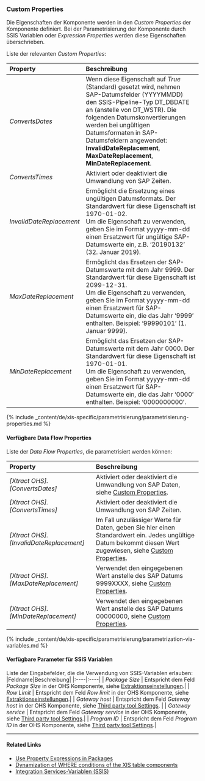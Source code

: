 ### Custom Properties

Die Eigenschaften der Komponente werden in den *Custom Properties* der Komponente definiert.
Bei der Parametrisierung der Komponente durch SSIS Variablen oder *Expression Properties* werden diese Eigenschaften überschrieben.

Liste der relevanten *Custom Properties*:

|Property|Beschreibung|
|:----|:----|
| *ConvertsDates* | Wenn diese Eigenschaft auf *True* (Standard) gesetzt wird, nehmen SAP-Datumsfelder (YYYYMMDD) den SSIS-Pipeline-Typ DT_DBDATE an (anstelle von DT_WSTR). Die folgenden Datumskonvertierungen werden bei ungültigen Datumsformaten in SAP-Datumsfeldern angewendet:<br>**InvalidDateReplacement**, **MaxDateReplacement**, **MinDateReplacement**. |
| *ConvertsTimes* | Aktiviert oder deaktiviert die Umwandlung von SAP Zeiten.|
| *InvalidDateReplacement* | Ermöglicht die Ersetzung eines ungültigen Datumsformats. Der Standardwert für diese Eigenschaft ist 1970-01-02. <br> Um die Eigenschaft zu verwenden, geben Sie im Format yyyyy-mm-dd einen Ersatzwert für ungültige SAP-Datumswerte ein, z.B. ‘20190132’ (32. Januar 2019).|
| *MaxDateReplacement* | Ermöglicht das Ersetzen der SAP-Datumswerte mit dem Jahr 9999. Der Standardwert für diese Eigenschaft ist 2099-12-31. <br> Um die Eigenschaft zu verwenden, geben Sie im Format yyyyy-mm-dd einen Ersatzwert für SAP-Datumswerte ein, die das Jahr ‘9999’ enthalten. Beispiel: ‘99990101’ (1. Januar 9999).|
| *MinDateReplacement* | Ermöglicht das Ersetzen der SAP-Datumswerte mit dem Jahr 0000. Der Standardwert für diese Eigenschaft ist 1970-01-01. <br> Um die Eigenschaft zu verwenden, geben Sie im Format yyyyy-mm-dd einen Ersatzwert für SAP-Datumswerte ein, die das Jahr ‘0000’ enthalten. Beispiel: ‘0000000000’.|


{% include _content/de/xis-specific/parametrisierung/parametrisierung-properties.md  %}

#### Verfügbare Data Flow Properties
Liste der *Data Flow Properties*, die parametrisiert werden können:

|Property|Beschreibung|
|:----|:----|
| *[Xtract OHS].[ConvertsDates]*| Aktiviert oder deaktiviert die Umwandlung von SAP Daten, siehe [Custom Properties](#custom-properties). |
| *[Xtract OHS].[ConvertsTimes]*| Aktiviert oder deaktiviert die Umwandlung von SAP Zeiten. |
| *[Xtract OHS].[InvalidDateReplacement]*| Im Fall unzulässiger Werte für Daten, geben Sie hier einen Standardwert ein. Jedes ungültige Datum bekommt diesen Wert zugewiesen, siehe [Custom Properties](#custom-properties).|
| *[Xtract OHS].[MaxDateReplacement]*| Verwendet den eingegebenen Wert anstelle des SAP Datums 9999XXXX, siehe [Custom Properties](#custom-properties). |
| *[Xtract OHS].[MinDateReplacement]*| Verwendet den eingegebenen Wert anstelle des SAP Datums 00000000, siehe [Custom Properties](#custom-properties).|


{% include _content/de/xis-specific/parametrisierung/parametrization-via-variables.md  %}

#### Verfügbare Parameter für SSIS Variablen

Liste der Eingabefelder, die die Verwendung von SSIS-Variablen erlauben:
|Feldname|Beschreibung|
|:----|:----|
| *Package Size* | Entspricht dem Feld *Package Size* in der OHS Komponente, siehe [Extraktionseinstellungen](./settings#extraction-settings).|
| *Row Limit* | Entspricht dem Feld *Row limit* in der OHS Komponente, siehe [Extraktionseinstellungen](./settings#extraction-settings).|
| *Gateway host* | Entspricht dem Feld *Gateway host* in der OHS Komponente, siehe [Third party tool Settings](./settings#third-party-tool-settings). |
| *Gateway service* | Entspricht dem Feld *Gateway service* in der OHS Komponente, siehe [Third party tool Settings](./settings#third-party-tool-settings).|
| *Program ID* | Entspricht dem Feld *Program ID* in der OHS Komponente, siehe [Third party tool Settings](./settings#third-party-tool-settings).|

****
#### Related Links
- [Use Property Expressions in Packages](https://docs.microsoft.com/en-us/sql/integration-services/expressions/use-property-expressions-in-packages?view=sql-server-ver15)
- [Dynamization of WHERE conditions of the XIS table components](https://kb.theobald-software.com/xtract-is/Dynamization-of-WHERE-conditions-of-the-XIS-table-components)
- [Integration Services-Variablen (SSIS)](https://docs.microsoft.com/de-de/sql/integration-services/integration-services-ssis-variables?view=sql-server-ver15)
